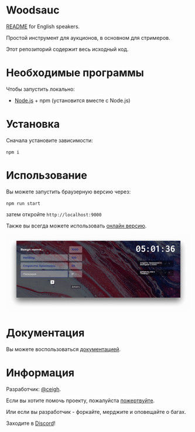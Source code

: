 # Woodsauc

[README](README.md) for English speakers. 

Простой инструмент для аукционов, в основном для стримеров.

Этот репозиторий содержит весь исходный код.

# Необходимые программы

Чтобы запустить локально:

- [Node.js](https://nodejs.org 'NodeJS') + npm (установится вместе с Node.js)

# Установка

Сначала установите зависимости:

`npm i`

# Использование

Вы можете запустить браузерную версию через:

`npm run start`

затем откройте `http://localhost:9000`

Также вы всегда можете использовать [онлайн версию](https://woodsauc.gitlab.io 'WoodsAuc').

![Preview](demo.png 'WoodsAuc')

# Документация

Вы можете воспользоваться [документацией](https://woodsauc.gitlab.io/dev/).

# Информация

Разработчик: [@ceigh](https://gitlab.com/ceigh 'Artjom Löbsack').

Если вы хотите помочь проекту, пожалуйста [пожертвуйте](https://www.donationalerts.com/r/hecig 'Hecig DonationAlerts').

Или если вы разработчик - форкайте, мерджите и оповещайте о багах.

Заходите в [Discord](https://discord.gg/pa4qbtk 'WoodsAuc')!
